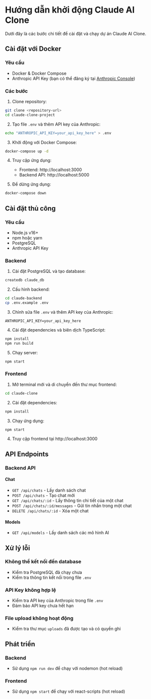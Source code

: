 # Hướng dẫn khởi động Claude AI Clone

Dưới đây là các bước chi tiết để cài đặt và chạy dự án Claude AI Clone.

## Cài đặt với Docker

### Yêu cầu
- Docker & Docker Compose
- Anthropic API Key (bạn có thể đăng ký tại [Anthropic Console](https://console.anthropic.com/))

### Các bước
1. Clone repository:
```bash
git clone <repository-url>
cd claude-clone-project
```

2. Tạo file `.env` và thêm API key của Anthropic:
```bash
echo "ANTHROPIC_API_KEY=your_api_key_here" > .env
```

3. Khởi động với Docker Compose:
```bash
docker-compose up -d
```

4. Truy cập ứng dụng:
   - Frontend: http://localhost:3000
   - Backend API: http://localhost:5000

5. Để dừng ứng dụng:
```bash
docker-compose down
```

## Cài đặt thủ công

### Yêu cầu
- Node.js v16+ 
- npm hoặc yarn
- PostgreSQL
- Anthropic API Key

### Backend
1. Cài đặt PostgreSQL và tạo database:
```bash
createdb claude_db
```

2. Cấu hình backend:
```bash
cd claude-backend
cp .env.example .env
```

3. Chỉnh sửa file `.env` và thêm API key của Anthropic:
```
ANTHROPIC_API_KEY=your_api_key_here
```

4. Cài đặt dependencies và biên dịch TypeScript:
```bash
npm install
npm run build
```

5. Chạy server:
```bash
npm start
```

### Frontend
1. Mở terminal mới và di chuyển đến thư mục frontend:
```bash
cd claude-clone
```

2. Cài đặt dependencies:
```bash
npm install
```

3. Chạy ứng dụng:
```bash
npm start
```

4. Truy cập frontend tại http://localhost:3000

## API Endpoints

### Backend API

#### Chat
- `GET /api/chats` - Lấy danh sách chat
- `POST /api/chats` - Tạo chat mới
- `GET /api/chats/:id` - Lấy thông tin chi tiết của một chat
- `POST /api/chats/:id/messages` - Gửi tin nhắn trong một chat
- `DELETE /api/chats/:id` - Xóa một chat

#### Models
- `GET /api/models` - Lấy danh sách các mô hình AI

## Xử lý lỗi

### Không thể kết nối đến database
- Kiểm tra PostgreSQL đã chạy chưa
- Kiểm tra thông tin kết nối trong file `.env`

### API Key không hợp lệ
- Kiểm tra API key của Anthropic trong file `.env`
- Đảm bảo API key chưa hết hạn

### File upload không hoạt động
- Kiểm tra thư mục `uploads` đã được tạo và có quyền ghi

## Phát triển

### Backend
- Sử dụng `npm run dev` để chạy với nodemon (hot reload)

### Frontend
- Sử dụng `npm start` để chạy với react-scripts (hot reload) 